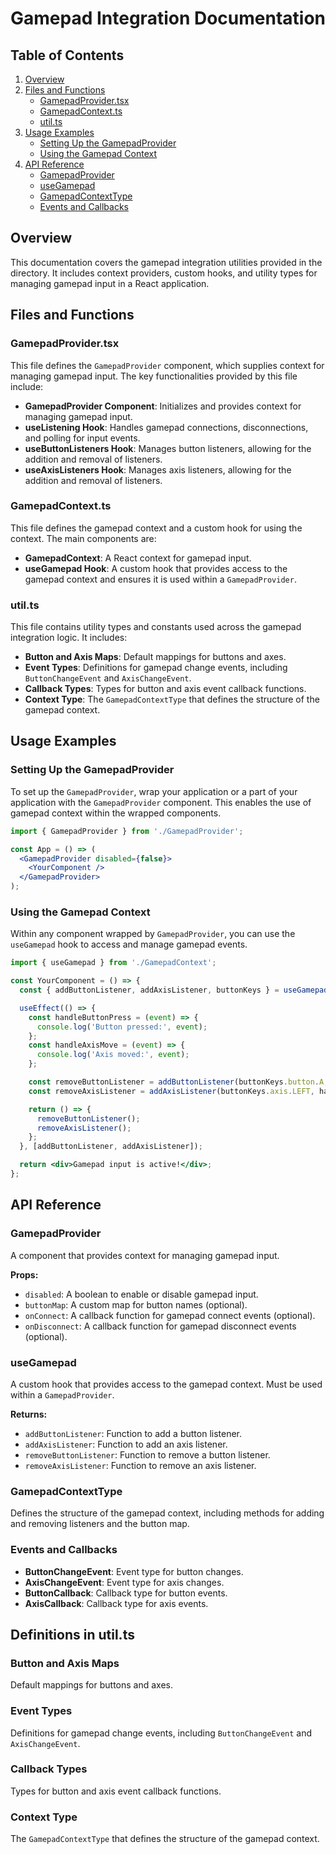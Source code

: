 # Gamepad Integration Documentation

## Table of Contents
1. [Overview](#overview)
2. [Files and Functions](#files-and-functions)
    - [GamepadProvider.tsx](#gamepadprovidertsx)
    - [GamepadContext.ts](#gamepadcontextts)
    - [util.ts](#utilts)
3. [Usage Examples](#usage-examples)
    - [Setting Up the GamepadProvider](#setting-up-the-gamepadprovider)
    - [Using the Gamepad Context](#using-the-gamepad-context)
4. [API Reference](#api-reference)
    - [GamepadProvider](#gamepadprovider)
    - [useGamepad](#usegamepad)
    - [GamepadContextType](#gamepadcontexttype)
    - [Events and Callbacks](#events-and-callbacks)

## Overview
This documentation covers the gamepad integration utilities provided in the directory. It includes context providers, custom hooks, and utility types for managing gamepad input in a React application.

## Files and Functions

### GamepadProvider.tsx
This file defines the `GamepadProvider` component, which supplies context for managing gamepad input. The key functionalities provided by this file include:

- **GamepadProvider Component**: Initializes and provides context for managing gamepad input.
- **useListening Hook**: Handles gamepad connections, disconnections, and polling for input events.
- **useButtonListeners Hook**: Manages button listeners, allowing for the addition and removal of listeners.
- **useAxisListeners Hook**: Manages axis listeners, allowing for the addition and removal of listeners.

### GamepadContext.ts
This file defines the gamepad context and a custom hook for using the context. The main components are:

- **GamepadContext**: A React context for gamepad input.
- **useGamepad Hook**: A custom hook that provides access to the gamepad context and ensures it is used within a `GamepadProvider`.

### util.ts
This file contains utility types and constants used across the gamepad integration logic. It includes:

- **Button and Axis Maps**: Default mappings for buttons and axes.
- **Event Types**: Definitions for gamepad change events, including `ButtonChangeEvent` and `AxisChangeEvent`.
- **Callback Types**: Types for button and axis event callback functions.
- **Context Type**: The `GamepadContextType` that defines the structure of the gamepad context.

## Usage Examples

### Setting Up the GamepadProvider
To set up the `GamepadProvider`, wrap your application or a part of your application with the `GamepadProvider` component. This enables the use of gamepad context within the wrapped components.

```jsx
import { GamepadProvider } from './GamepadProvider';

const App = () => (
  <GamepadProvider disabled={false}>
    <YourComponent />
  </GamepadProvider>
);
```

### Using the Gamepad Context
Within any component wrapped by `GamepadProvider`, you can use the `useGamepad` hook to access and manage gamepad events.

```jsx
import { useGamepad } from './GamepadContext';

const YourComponent = () => {
  const { addButtonListener, addAxisListener, buttonKeys } = useGamepad();

  useEffect(() => {
    const handleButtonPress = (event) => {
      console.log('Button pressed:', event);
    };
    const handleAxisMove = (event) => {
      console.log('Axis moved:', event);
    };

    const removeButtonListener = addButtonListener(buttonKeys.button.A, handleButtonPress);
    const removeAxisListener = addAxisListener(buttonKeys.axis.LEFT, handleAxisMove);

    return () => {
      removeButtonListener();
      removeAxisListener();
    };
  }, [addButtonListener, addAxisListener]);

  return <div>Gamepad input is active!</div>;
};
```

## API Reference

### GamepadProvider
A component that provides context for managing gamepad input.

**Props:**
- `disabled`: A boolean to enable or disable gamepad input.
- `buttonMap`: A custom map for button names (optional).
- `onConnect`: A callback function for gamepad connect events (optional).
- `onDisconnect`: A callback function for gamepad disconnect events (optional).

### useGamepad
A custom hook that provides access to the gamepad context. Must be used within a `GamepadProvider`.

**Returns:**
- `addButtonListener`: Function to add a button listener.
- `addAxisListener`: Function to add an axis listener.
- `removeButtonListener`: Function to remove a button listener.
- `removeAxisListener`: Function to remove an axis listener.

### GamepadContextType
Defines the structure of the gamepad context, including methods for adding and removing listeners and the button map.

### Events and Callbacks
- **ButtonChangeEvent**: Event type for button changes.
- **AxisChangeEvent**: Event type for axis changes.
- **ButtonCallback**: Callback type for button events.
- **AxisCallback**: Callback type for axis events.

## Definitions in util.ts

### Button and Axis Maps
Default mappings for buttons and axes.

### Event Types
Definitions for gamepad change events, including `ButtonChangeEvent` and `AxisChangeEvent`.

### Callback Types
Types for button and axis event callback functions.

### Context Type
The `GamepadContextType` that defines the structure of the gamepad context.
